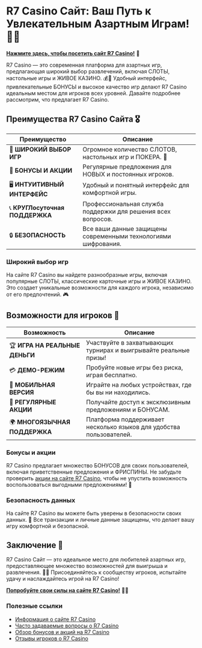 # R7 Casino Сайт: Ваш Путь к Увлекательным Азартным Играм! 🎲✨

[**Нажмите здесь, чтобы посетить сайт R7 Casino!**](https://brandplay.link/bMd3Yjsw) 🤑

R7 Casino — это современная платформа для азартных игр, предлагающая широкий выбор развлечений, включая СЛОТЫ, настольные игры и ЖИВОЕ КАЗИНО. 💰🎉 Удобный интерфейс, привлекательные БОНУСЫ и высокое качество игр делают R7 Casino идеальным местом для игроков всех уровней. Давайте подробнее рассмотрим, что предлагает R7 Casino.

## Преимущества R7 Casino Сайта 🎖️

| **Преимущество**                 | **Описание**                                          |
|----------------------------------|------------------------------------------------------|
| 🌟 **ШИРОКИЙ ВЫБОР ИГР**         | Огромное количество СЛОТОВ, настольных игр и ПОКЕРА. 🎰 |
| 🎁 **БОНУСЫ И АКЦИИ**            | Регулярные предложения для НОВЫХ и постоянных игроков. |
| 🖥️ **ИНТУИТИВНЫЙ ИНТЕРФЕЙС**    | Удобный и понятный интерфейс для комфортной игры.     |
| 📞 **КРУГЛосуточная ПОДДЕРЖКА**  | Профессиональная служба поддержки для решения всех вопросов. |
| 🔒 **БЕЗОПАСНОСТЬ**               | Все ваши данные защищены современными технологиями шифрования. |

### Широкий выбор игр

На сайте R7 Casino вы найдете разнообразные игры, включая популярные СЛОТЫ, классические карточные игры и ЖИВОЕ КАЗИНО. Это создает уникальные возможности для каждого игрока, независимо от его предпочтений. 🎮

## Возможности для игроков 🎲

| **Возможность**                  | **Описание**                                          |
|----------------------------------|------------------------------------------------------|
| 🏆 **ИГРА НА РЕАЛЬНЫЕ ДЕНЬГИ**   | Участвуйте в захватывающих турнирах и выигрывайте реальные призы! |
| 💳 **ДЕМО-РЕЖИМ**                | Пробуйте новые игры без риска, играя бесплатно.      |
| 📱 **МОБИЛЬНАЯ ВЕРСИЯ**          | Играйте на любых устройствах, где бы вы ни находились. |
| 🎉 **РЕГУЛЯРНЫЕ АКЦИИ**          | Получайте доступ к эксклюзивным предложениям и БОНУСАМ. |
| 🌍 **МНОГОЯЗЫЧНАЯ ПОДДЕРЖКА**    | Платформа поддерживает несколько языков для удобства пользователей. |

### Бонусы и акции

R7 Casino предлагает множество БОНУСОВ для своих пользователей, включая приветственные предложения и ФРИСПИНЫ. Не забудьте проверить [акции на сайте R7 Casino](https://brandplay.link/bMd3Yjsw), чтобы не упустить возможность воспользоваться выгодными предложениями! 🎊

### Безопасность данных

На сайте R7 Casino вы можете быть уверены в безопасности своих данных. 🔐 Все транзакции и личные данные защищены, что делает вашу игру комфортной и безопасной.

## Заключение 🎉

R7 Casino Сайт — это идеальное место для любителей азартных игр, предоставляющее множество возможностей для выигрыша и развлечения. 🌟💸 Присоединяйтесь к сообществу игроков, испытайте удачу и наслаждайтесь игрой на R7 Casino!

[**Попробуйте свои силы на сайте R7 Casino!**](https://brandplay.link/bMd3Yjsw) 💪🎊

### Полезные ссылки
- [Информация о сайте R7 Casino](https://brandplay.link/bMd3Yjsw)
- [Часто задаваемые вопросы о R7 Casino](https://brandplay.link/bMd3Yjsw)
- [Обзор бонусов и акций на R7 Casino](https://brandplay.link/bMd3Yjsw)
- [Отзывы игроков о R7 Casino](https://brandplay.link/bMd3Yjsw)
